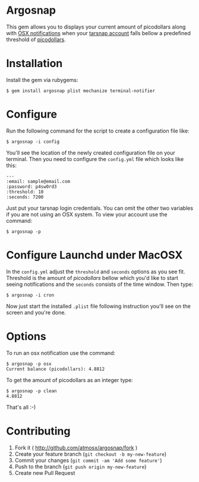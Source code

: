 # Argosnap

This gem allows you to displays your current amount of picodollars along with [OSX notifications](http://support.apple.com/kb/ht5362)  when your [tarsnap account](http://www.tarsnap.com/) falls bellow a predefined threshold of [picodollars](http://www.tarsnap.com/picoUSD-why.html).

# Installation

Install the gem via rubygems:

    $ gem install argosnap plist mechanize terminal-notifier

# Configure

Run the following command for the script to create a configuration file like: 

    $ argosnap -i config

You'll see the location of the newly created configuration file on your terminal. Then you need to configure the `config.yml` file which looks like this:
    
    ---
    :email: sample@email.com
    :password: p4sw0rd3
    :threshold: 10
    :seconds: 7200

Just put your tarsnap login credentials. You can omit the other two variables if you are not using an OSX system. To view your account use the command:

    $ argosnap -p


# Configure Launchd under MacOSX

In the `config.yml` adjust the `threshold` and `seconds` options as you see fit. Threshold is the amount of *picodollars* bellow which you'd like to start seeing notifications and the `seconds` consists of the time window. Then type:

    $ argosnap -i cron

Now just start the installed `.plist` file following instruction you'll see on the screen and you're done.

# Options

To run an osx notification use the command:

    $ argosnap -p osx
    Current balance (picodollars): 4.8812

To get the amount of picodollars as an integer type:

    $ argosnap -p clean
    4.8812

That's all :-)

# Contributing

1. Fork it ( http://github.com/atmosx/argosnap/fork )
2. Create your feature branch (`git checkout -b my-new-feature`)
3. Commit your changes (`git commit -am 'Add some feature'`)
4. Push to the branch (`git push origin my-new-feature`)
5. Create new Pull Request
